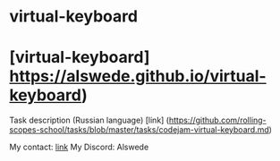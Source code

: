 # virtual-keyboard
# [virtual-keyboard] https://alswede.github.io/virtual-keyboard) 


Task description (Russian language) [link] (https://github.com/rolling-scopes-school/tasks/blob/master/tasks/codejam-virtual-keyboard.md)

My contact: [link](https://alswede.github.io/rsschool-cv/) 
My Discord: Alswede 
